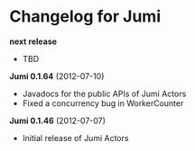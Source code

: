 
Changelog for Jumi
==================

**next release**

- TBD

**Jumi 0.1.64** (2012-07-10)

- Javadocs for the public APIs of Jumi Actors
- Fixed a concurrency bug in WorkerCounter

**Jumi 0.1.46** (2012-07-07)

- Initial release of Jumi Actors
